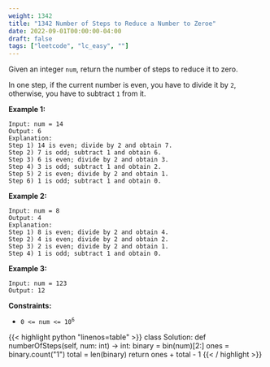 ```yaml
---
weight: 1342
title: "1342 Number of Steps to Reduce a Number to Zeroe"
date: 2022-09-01T00:00:00-04:00
draft: false
tags: ["leetcode", "lc_easy", ""]
---
```


Given an integer `num`, return the number of steps to reduce it to zero.

In one step, if the current number is even, you have to divide it by `2`, otherwise, you have to subtract `1` from it.


**Example 1:**
```
Input: num = 14
Output: 6
Explanation: 
Step 1) 14 is even; divide by 2 and obtain 7. 
Step 2) 7 is odd; subtract 1 and obtain 6.
Step 3) 6 is even; divide by 2 and obtain 3. 
Step 4) 3 is odd; subtract 1 and obtain 2. 
Step 5) 2 is even; divide by 2 and obtain 1. 
Step 6) 1 is odd; subtract 1 and obtain 0.
```
**Example 2:**
```
Input: num = 8
Output: 4
Explanation: 
Step 1) 8 is even; divide by 2 and obtain 4. 
Step 2) 4 is even; divide by 2 and obtain 2. 
Step 3) 2 is even; divide by 2 and obtain 1. 
Step 4) 1 is odd; subtract 1 and obtain 0.
```
**Example 3:**
```
Input: num = 123
Output: 12
```

**Constraints:**
- <code>0 <= num <= 10<sup>6</sup></code>

<div class="tabs"></div>
<div class="tab-content">
<div id="python" class="lang">
{{< highlight python "linenos=table" >}}
class Solution:
    def numberOfSteps(self, num: int) -> int:
        binary = bin(num)[2:]
        ones = binary.count("1")
        total = len(binary)
        return ones + total - 1
{{< / highlight >}}
</div>
</div>
